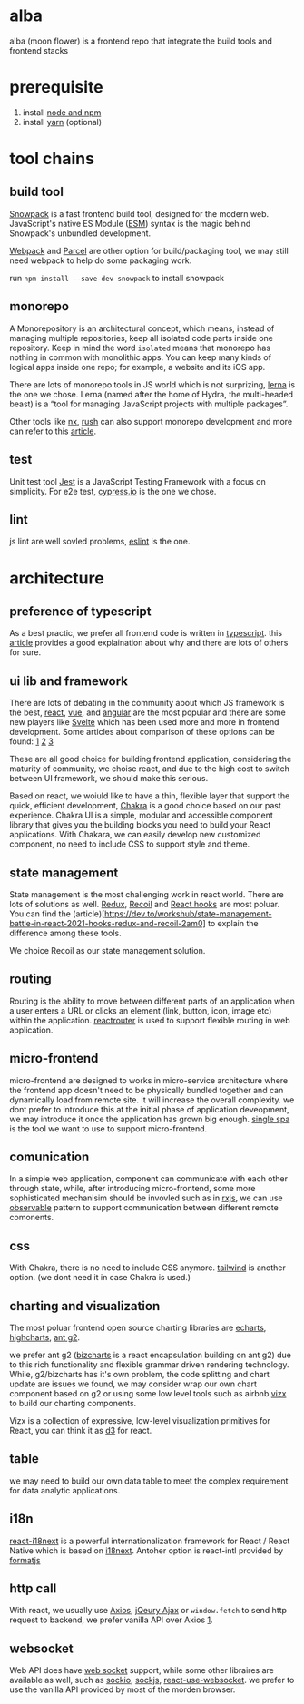 # alba
alba (moon flower) is a frontend repo that integrate the build tools and frontend stacks 

# prerequisite

1. install [node and npm](https://treehouse.github.io/installation-guides/mac/node-mac.html)
2. install [yarn](https://classic.yarnpkg.com/en/docs/install/#mac-stable) (optional)

# tool chains

## build tool
[Snowpack](https://www.snowpack.dev/) is a fast frontend build tool, designed for the modern web. JavaScript's native ES Module ([ESM](https://irian.to/blogs/what-are-cjs-amd-umd-and-esm-in-javascript/)) syntax is the magic behind Snowpack's unbundled development. 

[Webpack](https://webpack.js.org/) and [Parcel](https://parceljs.org/) are other option for build/packaging tool, we may still need webpack to help do some packaging work.

run `npm install --save-dev snowpack` to install snowpack

## monorepo
A Monorepository is an architectural concept, which means, instead of managing multiple repositories, keep all isolated code parts inside one repository. Keep in mind the word `isolated` means that monorepo has nothing in common with monolithic apps. You can keep many kinds of logical apps inside one repo; for example, a website and its iOS app.

There are lots of monorepo tools in JS world which is not surprizing, [lerna](https://github.com/lerna/lerna) is the one we chose. Lerna (named after the home of Hydra, the multi-headed beast) is a “tool for managing JavaScript projects with multiple packages”.

Other tools like [nx](https://nx.dev/react), [rush](https://rushjs.io/) can also support monorepo development and more can refer to this [article](https://blog.bitsrc.io/11-tools-to-build-a-monorepo-in-2021-7ce904821cc2).

## test
Unit test tool [Jest](https://jestjs.io/) is a JavaScript Testing Framework with a focus on simplicity.
For e2e test, [cypress.io](https://www.cypress.io/) is the one we chose.  

## lint
js lint are well sovled problems, [eslint](https://eslint.org/) is the one.

# architecture

## preference of typescript
As a best practic, we prefer all frontend code is written in [typescript](https://www.typescriptlang.org/). this [article](https://serokell.io/blog/why-typescript) provides a good explaination about why and there are lots of others for sure.

## ui lib and framework
There are lots of debating in the community about which JS framework is the best, [react](https://reactjs.org/), [vue](https://cn.vuejs.org/index.html), and [angular](https://angularjs.org/) are the most popular and there are some new players like [Svelte](https://svelte.dev/) which has been used more and more in frontend development.  Some articles about comparison of these options can be found: [1](https://www.codeinwp.com/blog/angular-vs-vue-vs-react/) [2](https://athemes.com/guides/angular-vs-react-vs-vue/) [3](https://blog.bitsrc.io/react-vs-sveltejs-the-war-between-virtual-and-real-dom-59cbebbab9e9)

These are all good choice for building frontend application, considering the maturity of community, we choise react, and due to the high cost to switch between UI framework, we should make this serious.


Based on react, we woiuld like to have a thin, flexible layer that support the quick, efficient development,  [Chakra](https://chakra-ui.com/) is a good choice based on our past experience. Chakra UI is a simple, modular and accessible component library that gives you the building blocks you need to build your React applications. With Chakara, we can easily develop new customized component, no need to include CSS to support style and theme.

## state management
State management is the most challenging work in react world.  There are lots of solutions as well. [Redux](https://redux.js.org/), [Recoil](https://recoiljs.org/) and [React hooks](https://reactjs.org/docs/hooks-intro.html) are most poluar. You can find the (article)[https://dev.to/workshub/state-management-battle-in-react-2021-hooks-redux-and-recoil-2am0] to explain the difference among these tools.

We choice Recoil as our state management solution.

## routing
Routing is the ability to move between different parts of an application when a user enters a URL or clicks an element (link, button, icon, image etc) within the application. [reactrouter](https://reactrouter.com/) is used to support flexible routing in web application.

## micro-frontend
micro-frontend are designed to works in micro-service architecture where the frontend app doesn't need to be physically bundled together and can dynamically load from remote site.  It will increase the overall complexity.  we dont prefer to introduce this at the initial phase of application deveopment, we may introduce it once the application has grown big enough.  [single spa](https://single-spa.js.org/) is the tool we want to use to support micro-frontend.

## comunication
In a simple web application, component can communicate with each other through state, while, after introducing micro-frontend, some more sophisticated mechanisim should be invovled such as in [rxjs](https://rxjs.dev/), we can use [observable](https://rxjs.dev/guide/observable) pattern to support communication between different remote comonents.

## css
With Chakra, there is no need to include CSS anymore.
[tailwind](https://tailwindcss.com/) is another option. (we dont need it in case Chakra is used.)

## charting and visualization
The most poluar frontend open source charting libraries are [echarts](https://echarts.apache.org/en/index.html), [highcharts](https://www.highcharts.com/), [ant g2](https://g2.antv.vision/en).  

we prefer ant g2 ([bizcharts](https://bizcharts.net/) is a react encapsulation building on ant g2) due to this rich functionality and flexible grammar driven rendering technology. While, g2/bizcharts has it's own problem, the code splitting and chart update are issues we found, we may consider wrap our own chart component based on g2 or using some low level tools such as airbnb [vizx](https://airbnb.io/visx/) to build our charting components.

Vizx is a collection of expressive, low-level visualization primitives for React, you can think it as [d3](https://d3js.org/) for react.

## table
we may need to build our own data table to meet the complex requirement for data analytic applications.

## i18n
[react-i18next](https://github.com/i18next/react-i18next) is a powerful internationalization framework for React / React Native which is based on [i18next](https://www.i18next.com/). Antoher option is react-intl provided by [formatjs](https://formatjs.io/)

## http call
With react, we usually use [Axios](https://github.com/axios/axios), [jQeury Ajax](https://api.jquery.com/jquery.ajax/) or `window.fetch` to send http request to backend, we prefer vanilla API over Axios [1](https://blog.logrocket.com/axios-or-fetch-api/).


## websocket
Web API does have [web socket](https://developer.mozilla.org/en-US/docs/Web/API/WebSocket) support, while some other libraires are available as well, such as [sockio](https://socket.io/), [sockjs](https://github.com/sockjs), [react-use-websocket](https://github.com/robtaussig/react-use-websocket).  we prefer to use the vanilla API provided by most of the morden browser.
